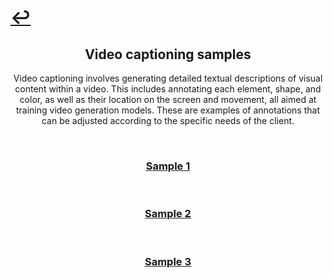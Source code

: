 # [↩](./)

## <center>Video captioning samples</center>
<center>Video captioning involves generating detailed textual descriptions of visual content within a video. This includes annotating each element, shape, and color, as well as their location on the screen and movement, all aimed at training video generation models. These are examples of annotations that can be adjusted according to the specific needs of the client.</center>

&nbsp;
 
### [<center>Sample 1</center>](./pages/captioning/sample1.html)

&nbsp;
 
### [<center>Sample 2</center>](./pages/captioning/sample2.html)

&nbsp;
 
### [<center>Sample 3</center>](./pages/captioning/sample3.html)
